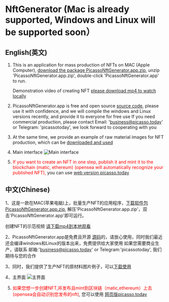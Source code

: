 # NftGenerator (Mac is already supported, Windows and Linux will be supported soon）

## English(英文)
1. This is an application for mass production of NFTs on MAC (Apple Computer), [download the package PicassoNftGenerator.app.zip](https://www.picasso.today/release/PicassoNftGenerator.app.zip), unzip 'PicassoNftGenerator.app.zip', double-click 'PicassoNftGenerator.app' to run.

   Demonstration video of creating NFT [please download mp4 to watch locally](https://github.com/picassotoday/NftGeneratorOnMac/blob/main/example%20to%20generate%20nfts.mp4)

2. PicassoNftGenerator.app is free and open source [source code](https://github.com/picassotoday/NftGeneratorOnMac/SourceCode), please use it with confidence, and we will compile the windows and Linux versions recently, and provide it to everyone for free use
   If you need commercial production, please contact Email: 'business@picasso.today' or Telegram: 'picassotoday', we look forward to cooperating with you

3. At the same time, we provide an example of raw material images for NFT production, which can be [downloaded and used](https://github.com/picassotoday/NftGeneratorOnMac/tree/main/NftLayerImagesExample)

4. Main interface ![Main interface](https://github.com/picassotoday/NftGeneratorOnMac/blob/main/interface%20example.jpg)

5. <font color=red>If you want to create an NFT in one step, publish it and mint it to the blockchain (matic, ethereum) (opensea will automatically recognize your published NFT), </font>you can use [web version picasso.today](https://www.picasso.today/#/create)

## 中文(Chinese)
1、这是一款在MAC(苹果电脑)上，批量生产NFT的应用程序，[下载软件包 PicassoNftGenerator.app.zip](https://www.picasso.today/release/PicassoNftGenerator.app.zip), 解压'PicassoNftGenerator.app.zip'，双击'PicassoNftGenerator.app'即可运行。

   创建NFT的示范视频 [请下载mp4到本地观看](https://github.com/picassotoday/NftGeneratorOnMac/blob/main/example%20to%20generate%20nfts.mp4)

2、PicassoNftGenerator.app是免费且开源 [源码](https://github.com/picassotoday/NftGeneratorOnMac/SourceCode)的，请放心使用，同时我们最近还会编译windows和Linux的版本出来，免费提供给大家使用
   如果您需要商业生产，请联系 邮箱:'business@picasso.today' or Telegram:'picassotoday', 我们期待与您的合作

3、同时，我们提供了生产NFT的原材料图片例子，可以[下载使用](https://github.com/picassotoday/NftGeneratorOnMac/tree/main/NftLayerImagesExample)

4、主界面 ![主界面](https://github.com/picassotoday/NftGeneratorOnMac/blob/main/interface%20example.jpg)

5.  <font color=red>如果您想一步创建NFT,并发布且mint到区块链（matic,ethereum）上去(opensea会自动识别您发布的nft)</font>, 您可以使用 [网页版picasso.today](https://www.picasso.today/#/create)